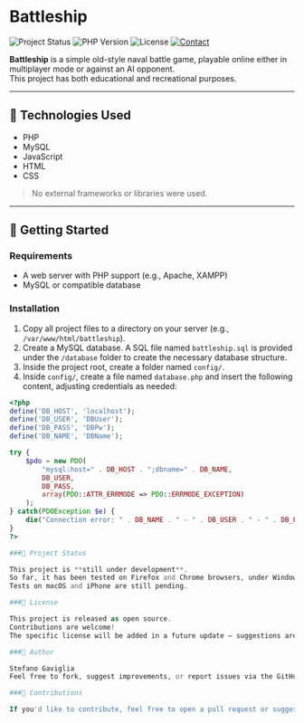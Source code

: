 # Battleship

![Project Status](https://img.shields.io/badge/status-in%20progress-yellow)
![PHP Version](https://img.shields.io/badge/PHP-%3E%3D7.4-blue)
![License](https://img.shields.io/badge/license-MIT-green)
[![Contact](https://img.shields.io/badge/contact-stefano.gaviglia@gmail.com-blue?style=flat&logo=gmail)](mailto:stefano.gaviglia@gmail.com)


**Battleship** is a simple old-style naval battle game, playable online either in multiplayer mode or against an AI opponent.  
This project has both educational and recreational purposes.

---

## 🔧 Technologies Used

- PHP  
- MySQL  
- JavaScript  
- HTML  
- CSS  

> No external frameworks or libraries were used.

---

## 🚀 Getting Started

### Requirements

- A web server with PHP support (e.g., Apache, XAMPP)
- MySQL or compatible database

### Installation

1. Copy all project files to a directory on your server (e.g., `/var/www/html/battleship`).
2. Create a MySQL database. A SQL file named `battleship.sql` is provided under the `/database` folder to create the necessary database structure.
3. Inside the project root, create a folder named `config/`.
4. Inside `config/`, create a file named `database.php` and insert the following content, adjusting credentials as needed:

```php
<?php
define('DB_HOST', 'localhost');
define('DB_USER', 'DBUser');
define('DB_PASS', 'DBPw');
define('DB_NAME', 'DBName');

try {
    $pdo = new PDO(
        "mysql:host=" . DB_HOST . ";dbname=" . DB_NAME,
        DB_USER,
        DB_PASS,
        array(PDO::ATTR_ERRMODE => PDO::ERRMODE_EXCEPTION)
    );
} catch(PDOException $e) {
    die("Connection error: " . DB_NAME . " - " . DB_USER . " - " . DB_PASS . " - " . $e->getMessage());
}
?>

###🧪 Project Status

This project is **still under development**.
So far, it has been tested on Firefox and Chrome browsers, under Windows and Linux desktop environments.
Tests on macOS and iPhone are still pending.

###📄 License

This project is released as open source.
Contributions are welcome!
The specific license will be added in a future update — suggestions are appreciated (MIT, GPL, etc.).

###👤 Author

Stefano Gaviglia
Feel free to fork, suggest improvements, or report issues via the GitHub repository.

###🤝 Contributions

If you'd like to contribute, feel free to open a pull request or suggest improvements via issues.
